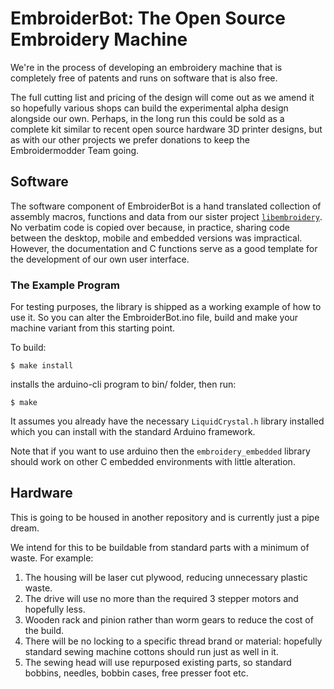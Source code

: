 # EmbroiderBot: The Open Source Embroidery Machine

We're in the process of developing an embroidery machine that is completely
free of patents and runs on software that is also free.

The full cutting list and pricing of the design will come out as we amend it
so hopefully various shops can build the experimental alpha design alongside
our own. Perhaps, in the long run this could be sold as a complete kit similar
to recent open source hardware 3D printer designs, but as with
our other projects we prefer donations to keep the Embroidermodder Team going.

## Software

The software component of EmbroiderBot is a hand translated collection
of assembly macros, functions and data from our sister project
[`libembroidery`](https://github.com/Embroidermodder/libembroidery).
No verbatim code is copied over because, in practice, sharing code between
the desktop, mobile and embedded versions was impractical. However, the
documentation and C functions serve as a good template for the development
of our own user interface.

### The Example Program

For testing purposes, the library is shipped as a working example of how to use
it. So you can alter the EmbroiderBot.ino file, build and make your machine
variant from this starting point.

To build:

    $ make install

installs the arduino-cli program to bin/ folder, then run:

    $ make

It assumes you already have the necessary `LiquidCrystal.h` library installed
which you can install with the standard Arduino framework.

Note that if you want to use arduino then the
`embroidery_embedded` library should work on other C embedded environments
with little alteration.

## Hardware

This is going to be housed in another repository and is currently just a pipe dream.

We intend for this to be buildable from standard parts with a minimum of
waste. For example:

1. The housing will be laser cut plywood, reducing unnecessary plastic waste.
2. The drive will use no more than the required 3 stepper motors and hopefully less.
3. Wooden rack and pinion rather than worm gears to reduce the cost of the build.
4. There will be no locking to a specific thread brand or material: hopefully standard sewing machine cottons should run just as well in it.
5. The sewing head will use repurposed existing parts, so standard bobbins, needles, bobbin cases, free presser foot etc.
